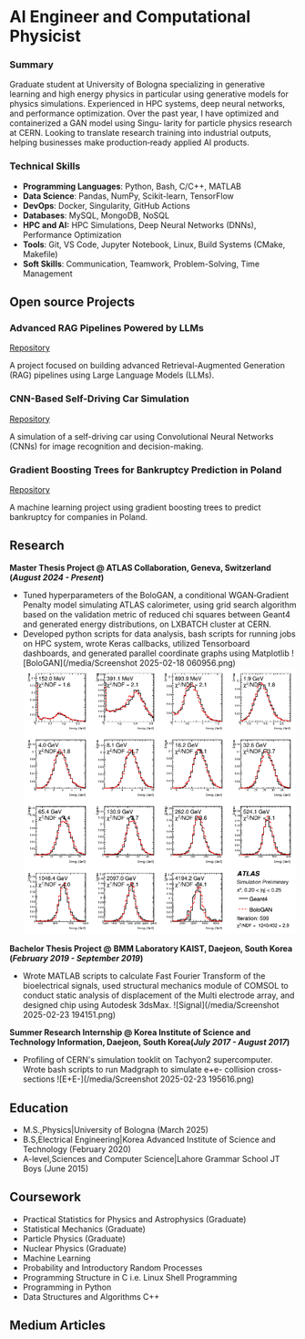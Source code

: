 # AI Engineer and Computational Physicist

### Summary
Graduate student at University of Bologna specializing in generative learning and high energy physics in
particular using generative models for physics simulations. Experienced in HPC systems, deep neural networks,
and performance optimization. Over the past year, I have optimized and containerized a GAN model using Singu‑
larity for particle physics research at CERN. Looking to translate research training into industrial outputs, helping
businesses make production‑ready applied AI products.

### Technical Skills
- **Programming Languages**: Python, Bash, C/C++, MATLAB
- **Data Science**: Pandas, NumPy, Scikit-learn, TensorFlow
- **DevOps**: Docker, Singularity, GitHub Actions
- **Databases**: MySQL, MongoDB, NoSQL
- **HPC and AI:** HPC Simulations, Deep Neural Networks (DNNs), Performance Optimization
- **Tools**: Git, VS Code, Jupyter Notebook, Linux, Build Systems (CMake, Makefile)
- **Soft Skills**: Communication, Teamwork, Problem-Solving, Time Management

## Open source Projects
### Advanced RAG Pipelines Powered by LLMs
[Repository](https://github.com/wisabd/AdvancedRagLLM)

A project focused on building advanced Retrieval-Augmented Generation (RAG) pipelines using Large Language Models (LLMs).



### CNN-Based Self-Driving Car Simulation
[Repository](https://github.com/wisabd/SelfDrivingCarSim)

 A simulation of a self-driving car using Convolutional Neural Networks (CNNs) for image recognition and decision-making.
 
### Gradient Boosting Trees for Bankruptcy Prediction in Poland
 [Repository](https://github.com/wisabd/BankruptcyPoland)
 
 A machine learning project using gradient boosting trees to predict bankruptcy for companies in Poland.

## Research
**Master Thesis Project @ ATLAS Collaboration,  Geneva, Switzerland (_August 2024 - Present_)**

- Tuned hyperparameters of the BoloGAN, a conditional WGAN‑Gradient Penalty model simulating ATLAS calorimeter, using grid search algorithm based on the validation metric of reduced chi squares between Geant4 and generated energy distributions, on LXBATCH cluster at CERN.
- Developed python scripts for data analysis, bash scripts for running jobs on HPC system, wrote Keras callbacks, utilized Tensorboard dashboards, and generated parallel coordinate graphs using Matplotlib
![BoloGAN](/media/Screenshot 2025-02-18 060956.png)
![Pions](/media/Best-reducedchi2-Pions.png)

**Bachelor Thesis Project @ BMM Laboratory KAIST, Daejeon, South Korea (_February 2019 - September 2019_)**
- Wrote MATLAB scripts to calculate Fast Fourier Transform of the bioelectrical signals, used structural mechanics module of COMSOL to conduct static analysis of displacement of the Multi electrode array, and designed chip using Autodesk 3dsMax.
![Signal](/media/Screenshot 2025-02-23 194151.png)

**Summer Research Internship @ Korea Institute of Science and Technology Information, Daejeon, South Korea(_July 2017 - August 2017_)**
- Profiling of CERN's simulation tooklit on Tachyon2 supercomputer. Wrote bash scripts to run Madgraph to simulate e+e- collision cross-sections 
![E+E-](/media/Screenshot 2025-02-23 195616.png)

## Education
- M.S.,Physics|University of Bologna (March 2025)
- B.S,Electrical Engineering|Korea Advanced Institute of Science and Technology (February 2020)
- A-level,Sciences and Computer Science|Lahore Grammar School JT Boys (June 2015)

## Coursework
- Practical Statistics for Physics and Astrophysics (Graduate)
- Statistical Mechanics (Graduate)
- Particle Physics (Graduate)
- Nuclear Physics (Graduate)
- Machine Learning
- Probability and Introductory Random Processes
- Programming Structure in C i.e. Linux Shell Programming
- Programming in Python
- Data Structures and Algorithms C++

## Medium Articles
